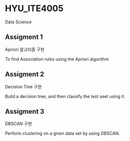 # HYU_ITE4005
Data Science

## Assigment 1

Apriori 알고리즘 구현

To find Association rules using the Apriori algorithm

## Assigment 2

Decision Tree 구현

Build a decision tree, and then classify the test seet using it.

## Assigment 3

DBSCAN 구현

Perform clustering on a given data set by using DBSCAN.
